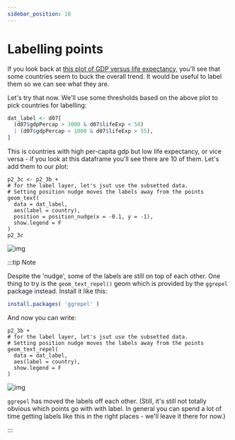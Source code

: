 ```yaml
---
sidebar_position: 10
---
```


# Labelling points

If you look back at [this plot of GDP versus life
expectancy](./007_gdp_life_expectancy.md#is-gdp-related-to-life-expectancy), you'll see that some countries seem to buck
the overall trend.  It would be useful to label them so we can see what they are.

Let's try that now. We'll use some thresholds based on the above plot to pick countries for labelling:


```R
dat_label <- d07[
  (d07$gdpPercap > 3000 & d07$lifeExp < 50)
  | (d07$gdpPercap < 1000 & d07$lifeExp > 55),
]
```

This is countries with high per-capita gdp but low life expectancy, or vice versa - if you look at
this dataframe you'll see there are 10 of them. Let's add them to our plot:

```
p2_3c <- p2_3b +
# for the label layer, let's jsut use the subsetted data.
# Setting position nudge moves the labels away from the points
geom_text(
  data = dat_label,
  aes(label = country),
  position = position_nudge(x = -0.1, y = -1),
  show.legend = F
)
p2_3c
```

![img](images/scatterplot_labels_1.png)


:::tip Note

Despite the 'nudge', some of the labels are still on top of each other. One thing to try is the
`geom_text_repel()` geom which is provided by the `ggrepel` package instead.  Install it like this:
```R
install.packages( 'ggrepel' )
```

And now you can write:
```
p2_3b +
# for the label layer, let's jsut use the subsetted data.
# Setting position nudge moves the labels away from the points
geom_text_repel(
  data = dat_label,
  aes(label = country),
  show.legend = F
)
```
![img](images/scatterplot_labels_2.png)

`ggrepel` has moved the labels off each other. (Still, it's still not totally obvious which points
go with with label. In general you can spend a lot of time getting labels like this in the right
places - we'll leave it there for now.)

:::
